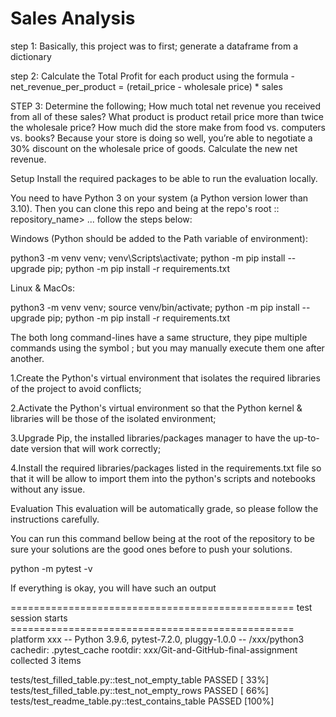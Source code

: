 # Sales Analysis
step 1:
Basically, this project was to first;
generate a dataframe from a dictionary

step 2:
Calculate the Total Profit for each product using the formula - net_revenue_per_product = (retail_price - wholesale price) * sales

STEP 3: Determine the following;
How much total net revenue you received from all of these sales?
What product is product retail price more than twice the wholesale price?
How much did the store make from food vs. computers vs. books?
Because your store is doing so well, you’re able to negotiate a 30% discount on the wholesale price of goods. Calculate the new net revenue.

Setup
Install the required packages to be able to run the evaluation locally.

You need to have Python 3 on your system (a Python version lower than 3.10). Then you can clone this repo and being at the repo's root :: repository_name> ... follow the steps below:

Windows (Python should be added to the Path variable of environment):

  python3 -m venv venv; venv\Scripts\activate; python -m pip install --upgrade pip; python -m pip install -r requirements.txt  

Linux & MacOs:

  python3 -m venv venv; source venv/bin/activate; python -m pip install --upgrade pip; python -m pip install -r requirements.txt

  The both long command-lines have a same structure, they pipe multiple commands using the symbol ; but you may manually execute them one after another.

1.Create the Python's virtual environment that isolates the required libraries of the project to avoid conflicts;

2.Activate the Python's virtual environment so that the Python kernel & libraries will be those of the isolated environment;

3.Upgrade Pip, the installed libraries/packages manager to have the up-to-date version that will work correctly;

4.Install the required libraries/packages listed in the requirements.txt file so that it will be allow to import them into the python's scripts and notebooks without any issue.

Evaluation
This evaluation will be automatically grade, so please follow the instructions carefully.

You can run this command bellow being at the root of the repository to be sure your solutions are the good ones before to push your solutions.

python -m pytest -v

If everything is okay, you will have such an output

================================================= test session starts =================================================
platform xxx -- Python 3.9.6, pytest-7.2.0, pluggy-1.0.0 -- /xxx/python3
cachedir: .pytest_cache
rootdir: xxx/Git-and-GitHub-final-assignment
collected 3 items                                                                                                     

tests/test_filled_table.py::test_not_empty_table PASSED                                                         [ 33%]
tests/test_filled_table.py::test_not_empty_rows PASSED                                                          [ 66%]
tests/test_readme_table.py::test_contains_table PASSED                                                          [100%]

